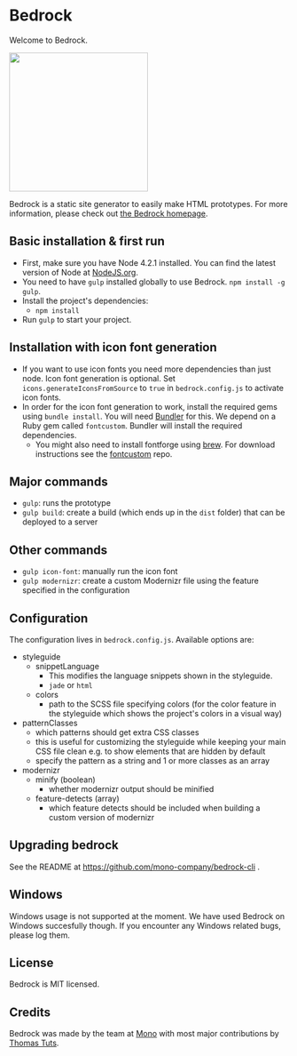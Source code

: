# Bedrock

Welcome to Bedrock.

<img src="http://f.cl.ly/items/413y2M3N1w231a3o3X09/bedrock-icon.png" width="250">

Bedrock is a static site generator to easily make HTML prototypes. For more information, please check out <a href="http://bedrock.mono.company/">the Bedrock homepage</a>.

## Basic installation & first run

* First, make sure you have Node 4.2.1 installed. You can find the latest version of Node at <a href="https://nodejs.org/en/">NodeJS.org</a>.
* You need to have `gulp` installed globally to use Bedrock. `npm install -g gulp`.
* Install the project's dependencies:
  * `npm install`
* Run `gulp` to start your project.

## Installation with icon font generation

* If you want to use icon fonts you need more dependencies than just node. Icon font generation is optional. Set `icons.generateIconsFromSource` to `true` in `bedrock.config.js` to activate icon fonts.
* In order for the icon font generation to work, install the required gems using `bundle install`. You will need <a href="http://bundler.io">Bundler</a> for this. We depend on a Ruby gem called `fontcustom`. Bundler will install the required dependencies.
    * You might also need to install fontforge using <a href="http://brew.sh/">brew</a>. For download instructions see the <a href="https://github.com/FontCustom/fontcustom">fontcustom</a> repo.

## Major commands

* `gulp`: runs the prototype
* `gulp build`: create a build (which ends up in the `dist` folder) that can be deployed to a server

## Other commands

* `gulp icon-font`: manually run the icon font
* `gulp modernizr`: create a custom Modernizr file using the feature specified in the configuration

## Configuration

The configuration lives in `bedrock.config.js`. Available options are:

* styleguide
  * snippetLanguage
    * This modifies the language snippets shown in the styleguide. 
    * `jade` or `html`
  * colors
    * path to the SCSS file specifying colors (for the color feature in the styleguide which shows the project's colors in a visual way)
* patternClasses
  * which patterns should get extra CSS classes
  * this is useful for customizing the styleguide while keeping your main CSS file clean e.g. to show elements that are hidden by default
  * specify the pattern as a string and 1 or more classes as an array
* modernizr
  * minify (boolean)
    * whether modernizr output should be minified 
  * feature-detects (array)
    * which feature detects should be included when building a custom version of modernizr

## Upgrading bedrock

See the README at https://github.com/mono-company/bedrock-cli .

## Windows

Windows usage is not supported at the moment. We have used Bedrock on Windows succesfully though. If you encounter any Windows related bugs, please log them.

## License

Bedrock is MIT licensed.

## Credits

Bedrock was made by the team at <a href="http://mono.company">Mono</a> with most major contributions by <a href="http://thomastuts.com/">Thomas Tuts</a>.
